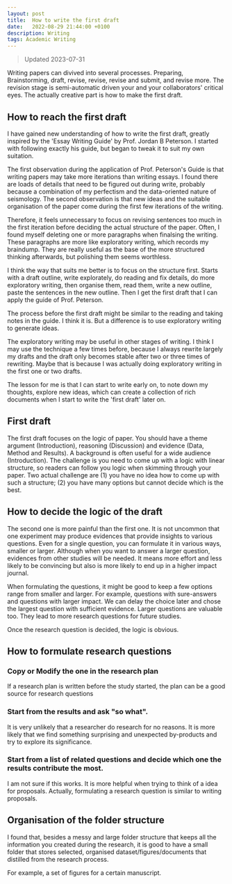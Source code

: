 ```yaml
---
layout: post
title:  How to write the first draft
date:   2022-08-29 21:44:00 +0100
description: Writing
tags: Academic Writing
---
```


> Updated 2023-07-31

Writing papers can divived into several processes. Preparing, Brainstorming, draft, revise, revise, revise and submit, and revise more. 
The revision stage is semi-automatic driven your and your collaborators' critical eyes. 
The actually creative part is how to make the first draft. 

## How to reach the first draft
I have gained new understanding of how to write the first draft, greatly inspired
by the 'Essay Writing Guide' by Prof. Jordan B Peterson. I started with following 
exactly his guide, but began to tweak it to suit my own suitation. 

The first observation during the application of Prof. Peterson's Guide is that 
writing papers may take more iterations than writing essays. I found there are
loads of details that need to be figured out during write, probably because a 
combination of my perfectism and the data-oriented nature of seismology.
The second observation is that new ideas and the suitable organisation of the 
paper come during the first few iterations of the writing.

Therefore, it feels unnecessary to focus on revising sentences too much
in the first iteration before deciding the actual structure of the paper. 
Often, I found myself deleting one or more paragraphs when finalsing the
writing. These paragraphs are more like exploratory writing, which records
my braindump. They are really useful as the base of the more structured thinking
afterwards, but polishing them seems worthless.

I think the way that suits me better is to focus on the structure first. 
Starts with a draft outline, write explorately, do reading and fix details, 
do more exploratory writing, then organise them, read them, write a new outline,
paste the sentences in the new outline. Then I get the first draft that I can 
apply the guide of Prof. Peterson.

The process before the first draft might be similar to the reading and taking 
notes in the guide. I think it is. But a difference is to use exploratory writing 
to generate ideas.

The exploratory writing may be useful in other stages of writing. I think
I may use the technique a few times before, because I always rewrite largely 
my drafts and the draft only becomes stable after two or three times of 
rewriting. Maybe that is because I was actually doing exploratory writing 
in the first one or two drafts.

The lesson for me is that I can start to write early on, to note down my thoughts,
explore new ideas, which can create a collection of rich documents when I 
start to write the 'first draft' later on.

## First draft
The first draft focuses on the logic of paper. 
You should have a theme argument (Introduction), reasoning (Discussion) and evidence (Data, Method and Results). A background is often useful for a wide audience (Introduction). 
The challenge is you need to come up with a logic with linear structure, so readers can follow you logic when skimming through your paper.
Two actual challenge are (1) you have no idea how to come up with such a structure; (2) you have many options but cannot decide which is the best.

## How to decide the logic of the draft
The second one is more painful than the first one. It is not uncommon that one experiment may produce evidences that provide insights to various questions. 
Even for a single question, you can formulate it in various ways, smaller or larger.
Although when you want to answer a larger question, evidences from other studies will be needed. It means more effort and less likely to be convincing but also is more likely to end up in a higher impact journal. 

When formulating the questions, it might be good to keep a few options range from smaller and larger. For example, questions with sure-answers and questions with larger impact. 
We can delay the choice later and chose the largest question with sufficient evidence.
Larger questions are valuable too. They lead to more research questions for future studies.

Once the research question is decided, the logic is obvious.

## How to formulate research questions

### Copy or Modify the one in the research plan
If a research plan is written before the study started, the plan can be a good source for research questions

### Start from the results and ask "so what".
It is very unlikely that a researcher do research for no reasons. It is more likely that we find something surprising and unexpected by-products and try to explore its significance.

### Start from a list of related questions and decide which one the results contribute the most.
I am not sure if this works. It is more helpful when trying to think of a idea for proposals.
Actually, formulating a research question is similar to writing proposals.


## Organisation of the folder structure
I found that, besides a messy and large folder structure that keeps all the information you created during the research, it is good to have a small folder that stores selected, organised dataset/figures/documents that distilled from the research process.

For example, a set of figures for a certain manuscript.